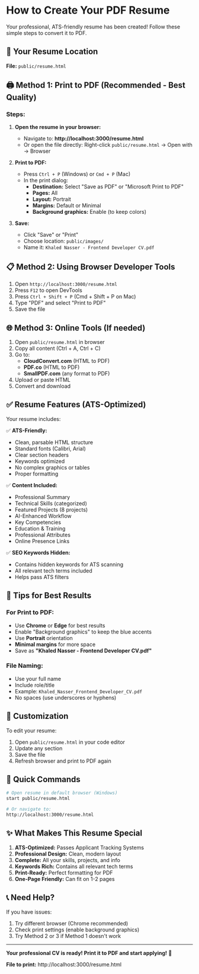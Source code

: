 # How to Create Your PDF Resume

Your professional, ATS-friendly resume has been created! Follow these simple steps to convert it to PDF.

## 📄 Your Resume Location

**File:** `public/resume.html`

## 🖨️ Method 1: Print to PDF (Recommended - Best Quality)

### Steps:

1. **Open the resume in your browser:**
   - Navigate to: **http://localhost:3000/resume.html**
   - Or open the file directly: Right-click `public/resume.html` → Open with → Browser

2. **Print to PDF:**
   - Press `Ctrl + P` (Windows) or `Cmd + P` (Mac)
   - In the print dialog:
     - **Destination:** Select "Save as PDF" or "Microsoft Print to PDF"
     - **Pages:** All
     - **Layout:** Portrait
     - **Margins:** Default or Minimal
     - **Background graphics:** Enable (to keep colors)
   
3. **Save:**
   - Click "Save" or "Print"
   - Choose location: `public/images/`
   - Name it: `Khaled Nasser - Frontend Developer CV.pdf`

## 📋 Method 2: Using Browser Developer Tools

1. Open `http://localhost:3000/resume.html`
2. Press `F12` to open DevTools
3. Press `Ctrl + Shift + P` (Cmd + Shift + P on Mac)
4. Type "PDF" and select "Print to PDF"
5. Save the file

## 🌐 Method 3: Online Tools (If needed)

1. Open `public/resume.html` in browser
2. Copy all content (Ctrl + A, Ctrl + C)
3. Go to:
   - **CloudConvert.com** (HTML to PDF)
   - **PDF.co** (HTML to PDF)
   - **SmallPDF.com** (any format to PDF)
4. Upload or paste HTML
5. Convert and download

## ✅ Resume Features (ATS-Optimized)

Your resume includes:

✅ **ATS-Friendly:**
- Clean, parsable HTML structure
- Standard fonts (Calibri, Arial)
- Clear section headers
- Keywords optimized
- No complex graphics or tables
- Proper formatting

✅ **Content Included:**
- Professional Summary
- Technical Skills (categorized)
- Featured Projects (8 projects)
- AI-Enhanced Workflow
- Key Competencies
- Education & Training
- Professional Attributes
- Online Presence Links

✅ **SEO Keywords Hidden:**
- Contains hidden keywords for ATS scanning
- All relevant tech terms included
- Helps pass ATS filters

## 🎯 Tips for Best Results

### For Print to PDF:
- Use **Chrome** or **Edge** for best results
- Enable "Background graphics" to keep the blue accents
- Use **Portrait** orientation
- **Minimal margins** for more space
- Save as **"Khaled Nasser - Frontend Developer CV.pdf"**

### File Naming:
- Use your full name
- Include role/title
- Example: `Khaled_Nasser_Frontend_Developer_CV.pdf`
- No spaces (use underscores or hyphens)

## 📝 Customization

To edit your resume:
1. Open `public/resume.html` in your code editor
2. Update any section
3. Save the file
4. Refresh browser and print to PDF again

## 🚀 Quick Commands

```bash
# Open resume in default browser (Windows)
start public/resume.html

# Or navigate to:
http://localhost:3000/resume.html
```

## ✨ What Makes This Resume Special

1. **ATS-Optimized:** Passes Applicant Tracking Systems
2. **Professional Design:** Clean, modern layout
3. **Complete:** All your skills, projects, and info
4. **Keywords Rich:** Contains all relevant tech terms
5. **Print-Ready:** Perfect formatting for PDF
6. **One-Page Friendly:** Can fit on 1-2 pages

## 📞 Need Help?

If you have issues:
1. Try different browser (Chrome recommended)
2. Check print settings (enable background graphics)
3. Try Method 2 or 3 if Method 1 doesn't work

---

**Your professional CV is ready! Print it to PDF and start applying!** 🎉

**File to print:** http://localhost:3000/resume.html


